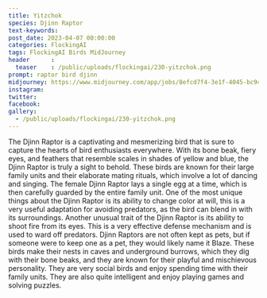 ```yaml
---
title: Yitzchok
species: Djinn Raptor
text-keywords: 
post_date: 2023-04-07 00:00:00
categories: FlockingAI
tags: FlockingAI Birds MidJourney 
header      :
  teaser    : /public/uploads/flockingai/230-yitzchok.png
prompt: raptor bird djinn 
midjourney: https://www.midjourney.com/app/jobs/8efcd7f4-3e1f-4045-bc94-f1a8d9adf80a
instagram: 
twitter: 
facebook: 
gallery: 
  - /public/uploads/flockingai/230-yitzchok.png
---
```


The Djinn Raptor is a captivating and mesmerizing bird that is sure to capture the hearts of bird enthusiasts everywhere. With its bone beak, fiery eyes, and feathers that resemble scales in shades of yellow and blue, the Djinn Raptor is truly a sight to behold. These birds are known for their large family units and their elaborate mating rituals, which involve a lot of dancing and singing. The female Djinn Raptor lays a single egg at a time, which is then carefully guarded by the entire family unit. One of the most unique things about the Djinn Raptor is its ability to change color at will, this is a very useful adaptation for avoiding predators, as the bird can blend in with its surroundings. Another unusual trait of the Djinn Raptor is its ability to shoot fire from its eyes. This is a very effective defense mechanism and is used to ward off predators. Djinn Raptors are not often kept as pets, but if someone were to keep one as a pet, they would likely name it Blaze. These birds make their nests in caves and underground burrows, which they dig with their bone beaks, and they are known for their playful and mischievous personality. They are very social birds and enjoy spending time with their family units. They are also quite intelligent and enjoy playing games and solving puzzles.
